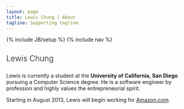 ```yaml
---
layout: page
title: Lewis Chung | About
tagline: Supporting tagline
---
```


{% include JB/setup %}
{% include nav %}

<h1 style="font-size: 1.5em; font-weight: 300; margin-bottom: 1.2em">Lewis Chung</h1>
<p>
    Lewis is currently a student at the <b>University of California, San Diego</b> pursuing a Computer Science
    degree. He is a software engineer by profession and highly values the entrepreneurial spirit.
</p>
<p>
    Starting in August 2013, Lewis will begin working for <a href="www.amazon.com">Amazon.com</a>.
</p>

